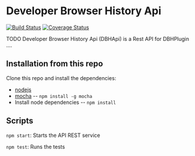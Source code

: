 # Developer Browser History Api 

[![Build Status](https://travis-ci.org/PlainConcepts/DBHPApi.png)](https://travis-ci.org/PlainConcepts/DBHApi)
[![Coverage Status](https://coveralls.io/repos/PlainConcepts/DBHApi/badge.png?branch=master)](https://coveralls.io/r/PlainConcepts/DBHApi?branch=master)

TODO
Developer Browser History Api (DBHApi) is a Rest API for DBHPlugin ....


## Installation from this repo


Clone this repo and install the dependencies:

* [nodejs](http://nodejs.org/)
* [mocha](http://bower.io/)  -- `npm install -g mocha`
* Install node dependencies -- `npm install`


## Scripts


`npm start`: 
Starts the API REST service


`npm test`: 
Runs the tests










